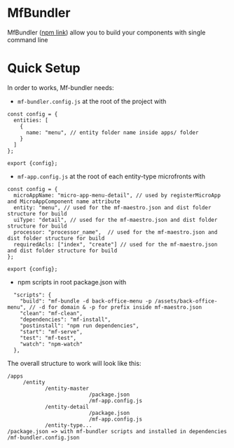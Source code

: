# MfBundler

MfBundler ([npm link](https://www.npmjs.com/package/mf-bundler)) allow you to build your components with single command line

# Quick Setup
In order to works, Mf-bundler needs:
- `mf-bundler.config.js` at the root of the project with 
```
const config = {
  entities: [
    {
      name: "menu", // entity folder name inside apps/ folder
    }
  ]
};

export {config};
```
- `mf-app.config.js` at the root of each entity-type microfronts with 
```
const config = {
  microAppName: "micro-app-menu-detail", // used by registerMicroApp and MicroAppComponent name attribute 
  entity: "menu", // used for the mf-maestro.json and dist folder structure for build
  uiType: "detail", // used for the mf-maestro.json and dist folder structure for build
  processor: "processor_name",  // used for the mf-maestro.json and dist folder structure for build
  requiredAcls: ["index", "create"] // used for the mf-maestro.json and dist folder structure for build
};

export {config};
```
- npm scripts in root package.json with
```
  "scripts": {
    "build": "mf-bundle -d back-office-menu -p /assets/back-office-menu", // -d for domain & -p for prefix inside mf-maestro.json
    "clean": "mf-clean",
    "dependencies": "mf-install",
    "postinstall": "npm run dependencies",
    "start": "mf-serve",
    "test": "mf-test",
    "watch": "npm-watch"
  },
```

The overall structure to work will look like this:
```
/apps
     /entity
            /entity-master
                          /package.json
                          /mf-app.config.js
            /entity-detail
                          /package.json
                          /mf-app.config.js
            /entity-type...
/package.json => with mf-bundler scripts and installed in dependencies
/mf-bundler.config.json
```
